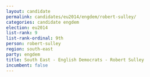 ```yaml
---
layout: candidate
permalink: candidates/eu2014/engdem/robert-sulley/
categories: candidate engdem
election: eu2014
list-rank: 9
list-rank-ordinal: 9th
person: robert-sulley
region: south-east
party: engdem
title: South East - English Democrats - Robert Sulley
incumbent: false
---
```

